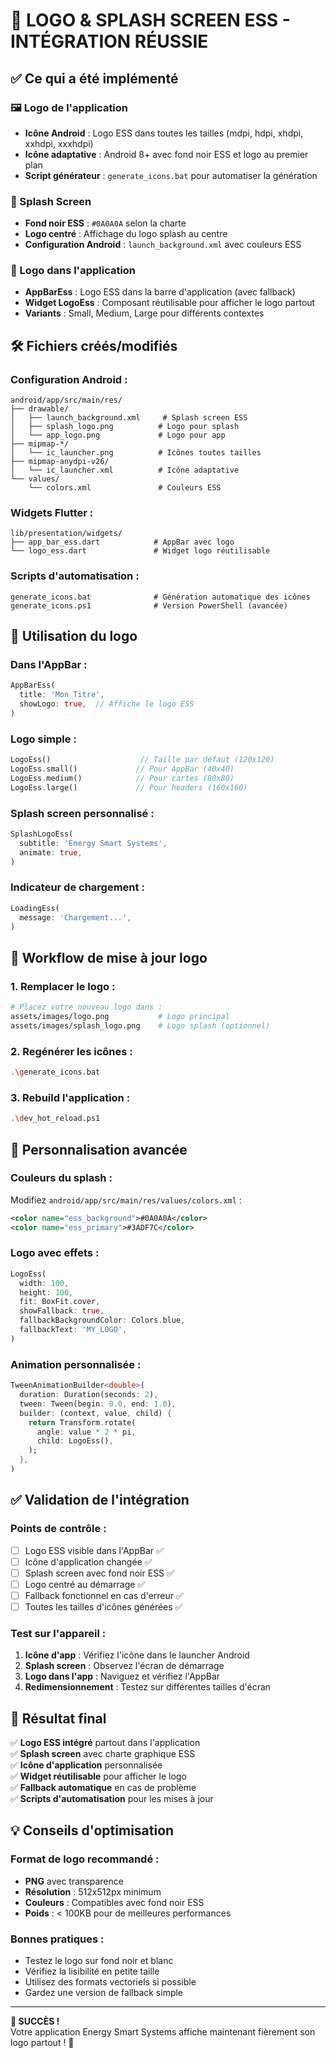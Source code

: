 # 🎨 LOGO & SPLASH SCREEN ESS - INTÉGRATION RÉUSSIE

## ✅ Ce qui a été implémenté

### 🖼️ Logo de l'application
- **Icône Android** : Logo ESS dans toutes les tailles (mdpi, hdpi, xhdpi, xxhdpi, xxxhdpi)
- **Icône adaptative** : Android 8+ avec fond noir ESS et logo au premier plan
- **Script générateur** : `generate_icons.bat` pour automatiser la génération

### 🚀 Splash Screen
- **Fond noir ESS** : `#0A0A0A` selon la charte
- **Logo centré** : Affichage du logo splash au centre
- **Configuration Android** : `launch_background.xml` avec couleurs ESS

### 📱 Logo dans l'application
- **AppBarEss** : Logo ESS dans la barre d'application (avec fallback)
- **Widget LogoEss** : Composant réutilisable pour afficher le logo partout
- **Variants** : Small, Medium, Large pour différents contextes

## 🛠️ Fichiers créés/modifiés

### Configuration Android :
```
android/app/src/main/res/
├── drawable/
│   ├── launch_background.xml     # Splash screen ESS
│   ├── splash_logo.png          # Logo pour splash
│   └── app_logo.png             # Logo pour app
├── mipmap-*/
│   └── ic_launcher.png          # Icônes toutes tailles
├── mipmap-anydpi-v26/
│   └── ic_launcher.xml          # Icône adaptative
└── values/
    └── colors.xml               # Couleurs ESS
```

### Widgets Flutter :
```
lib/presentation/widgets/
├── app_bar_ess.dart            # AppBar avec logo
└── logo_ess.dart               # Widget logo réutilisable
```

### Scripts d'automatisation :
```
generate_icons.bat              # Génération automatique des icônes
generate_icons.ps1              # Version PowerShell (avancée)
```

## 🎯 Utilisation du logo

### Dans l'AppBar :
```dart
AppBarEss(
  title: 'Mon Titre',
  showLogo: true,  // Affiche le logo ESS
)
```

### Logo simple :
```dart
LogoEss()                    // Taille par défaut (120x120)
LogoEss.small()             // Pour AppBar (40x40)
LogoEss.medium()            // Pour cartes (80x80)
LogoEss.large()             // Pour headers (160x160)
```

### Splash screen personnalisé :
```dart
SplashLogoEss(
  subtitle: 'Energy Smart Systems',
  animate: true,
)
```

### Indicateur de chargement :
```dart
LoadingEss(
  message: 'Chargement...',
)
```

## 🔄 Workflow de mise à jour logo

### 1. Remplacer le logo :
```bash
# Placez votre nouveau logo dans :
assets/images/logo.png           # Logo principal
assets/images/splash_logo.png    # Logo splash (optionnel)
```

### 2. Regénérer les icônes :
```bash
.\generate_icons.bat
```

### 3. Rebuild l'application :
```bash
.\dev_hot_reload.ps1
```

## 🎨 Personnalisation avancée

### Couleurs du splash :
Modifiez `android/app/src/main/res/values/colors.xml` :
```xml
<color name="ess_background">#0A0A0A</color>
<color name="ess_primary">#3ADF7C</color>
```

### Logo avec effets :
```dart
LogoEss(
  width: 100,
  height: 100,
  fit: BoxFit.cover,
  showFallback: true,
  fallbackBackgroundColor: Colors.blue,
  fallbackText: 'MY_LOGO',
)
```

### Animation personnalisée :
```dart
TweenAnimationBuilder<double>(
  duration: Duration(seconds: 2),
  tween: Tween(begin: 0.0, end: 1.0),
  builder: (context, value, child) {
    return Transform.rotate(
      angle: value * 2 * pi,
      child: LogoEss(),
    );
  },
)
```

## ✅ Validation de l'intégration

### Points de contrôle :
- [ ] Logo ESS visible dans l'AppBar ✅
- [ ] Icône d'application changée ✅
- [ ] Splash screen avec fond noir ESS ✅
- [ ] Logo centré au démarrage ✅
- [ ] Fallback fonctionnel en cas d'erreur ✅
- [ ] Toutes les tailles d'icônes générées ✅

### Test sur l'appareil :
1. **Icône d'app** : Vérifiez l'icône dans le launcher Android
2. **Splash screen** : Observez l'écran de démarrage
3. **Logo dans l'app** : Naviguez et vérifiez l'AppBar
4. **Redimensionnement** : Testez sur différentes tailles d'écran

## 🚀 Résultat final

✅ **Logo ESS intégré** partout dans l'application  
✅ **Splash screen** avec charte graphique ESS  
✅ **Icône d'application** personnalisée  
✅ **Widget réutilisable** pour afficher le logo  
✅ **Fallback automatique** en cas de problème  
✅ **Scripts d'automatisation** pour les mises à jour  

## 💡 Conseils d'optimisation

### Format de logo recommandé :
- **PNG** avec transparence
- **Résolution** : 512x512px minimum
- **Couleurs** : Compatibles avec fond noir ESS
- **Poids** : < 100KB pour de meilleures performances

### Bonnes pratiques :
- Testez le logo sur fond noir et blanc
- Vérifiez la lisibilité en petite taille
- Utilisez des formats vectoriels si possible
- Gardez une version de fallback simple

---

**🎉 SUCCÈS !**  
Votre application Energy Smart Systems affiche maintenant fièrement son logo partout ! 🚀
